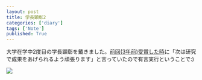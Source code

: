 ```yaml
---
layout: post
title: 学長顕彰2
categories: ['diary']
tags: ['Note']
published: True
---
```


大学在学中2度目の学長顕彰を戴きました。[前回(3年前)受賞した時](/blog/honor/)に「次は研究で成果をあげられるよう頑張ります」と言っていたので有言実行ということで:)

<img src="https://dl.dropboxusercontent.com/u/12208857/img/honor2.jpg" class="image-on-frame-medium">